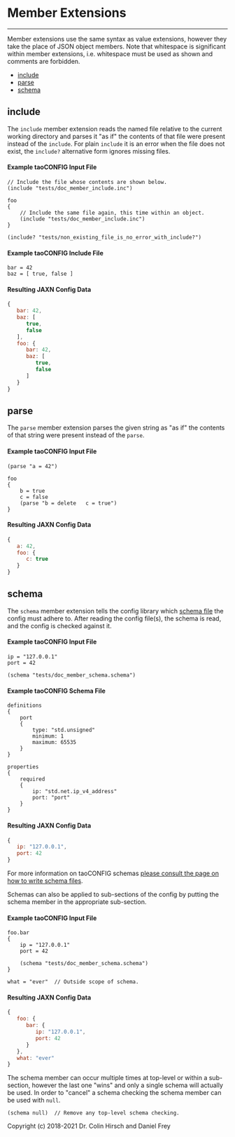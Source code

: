 # Member Extensions

---

Member extensions use the same syntax as value extensions, however they take the place of JSON object members.
Note that whitespace is significant within member extensions, i.e. whitespace must be used as shown and comments are forbidden.

 * [include](#include)
 * [parse](#parse)
 * [schema](#schema)



## include

The `include` member extension reads the named file relative to the current working directory and parses it "as if" the contents of that file were present instead of the `include`.
For plain `include` it is an error when the file does not exist, the `include?` alternative form ignores missing files.

#### Example taoCONFIG Input File

```
// Include the file whose contents are shown below.
(include "tests/doc_member_include.inc")

foo
{
    // Include the same file again, this time within an object.
    (include "tests/doc_member_include.inc")
}

(include? "tests/non_existing_file_is_no_error_with_include?")
```

#### Example taoCONFIG Include File

```
bar = 42
baz = [ true, false ]
```

#### Resulting JAXN Config Data

```javascript
{
   bar: 42,
   baz: [
      true,
      false
   ],
   foo: {
      bar: 42,
      baz: [
         true,
         false
      ]
   }
}
```



## parse

The `parse` member extension parses the given string as "as if" the contents of that string were present instead of the `parse`.

#### Example taoCONFIG Input File

```
(parse "a = 42")

foo
{
    b = true
    c = false
    (parse "b = delete   c = true")
}
```

#### Resulting JAXN Config Data

```javascript
{
   a: 42,
   foo: {
      c: true
   }
}
```



## schema

The `schema` member extension tells the config library which [schema file](Writing-Schema-Files.cfg) the config must adhere to.
After reading the config file(s), the schema is read, and the config is checked against it.

#### Example taoCONFIG Input File

```
ip = "127.0.0.1"
port = 42

(schema "tests/doc_member_schema.schema")
```

#### Example taoCONFIG Schema File

```
definitions
{
    port
    {
        type: "std.unsigned"
        minimum: 1
        maximum: 65535
    }
}

properties
{
    required
    {
        ip: "std.net.ip_v4_address"
        port: "port"
    }
}
```

#### Resulting JAXN Config Data

```javascript
{
   ip: "127.0.0.1",
   port: 42
}
```

For more information on taoCONFIG schemas [please consult the page on how to write schema files](Writing-Schema-Files.md).

Schemas can also be applied to sub-sections of the config by putting the schema member in the appropriate sub-section.

#### Example taoCONFIG Input File

```
foo.bar
{
    ip = "127.0.0.1"
    port = 42

    (schema "tests/doc_member_schema.schema")
}

what = "ever"  // Outside scope of schema.
```

#### Resulting JAXN Config Data

```javascript
{
   foo: {
      bar: {
         ip: "127.0.0.1",
         port: 42
      }
   },
   what: "ever"
}
```

The schema member can occur multiple times at top-level or within a sub-section, however the last one "wins" and only a single schema will actually be used.
In order to "cancel" a schema checking the schema member can be used with `null`.

```
(schema null)  // Remove any top-level schema checking.
```



Copyright (c) 2018-2021 Dr. Colin Hirsch and Daniel Frey

[JAXN]: https://github.com/stand-art/jaxn
[JSON]: https://tools.ietf.org/html/rfc8259
[taoCONFIG]: https://github.com/taocpp/config
[taoJSON]: https://github.com/taocpp/json
